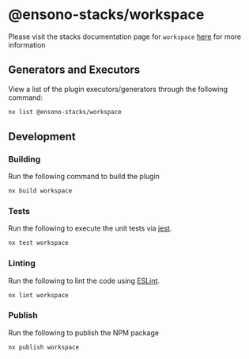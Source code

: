 # @ensono-stacks/workspace

Please visit the stacks documentation page for `workspace`
[here](https://stacks.ensono.com/docs/nx/workspace/ensono-stacks-workspace) for
more information

## Generators and Executors

View a list of the plugin executors/generators through the following command:

```bash
nx list @ensono-stacks/workspace
```

## Development

### Building

Run the following command to build the plugin

```bash
nx build workspace
```

### Tests

Run the following to execute the unit tests via [jest](https://jestjs.io/).

```bash
nx test workspace
```

### Linting

Run the following to lint the code using [ESLint](https://eslint.org/).

```bash
nx lint workspace
```

### Publish

Run the following to publish the NPM package

```bash
nx publish workspace
```

